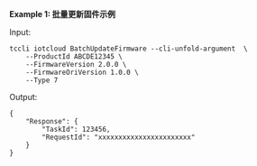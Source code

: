 **Example 1: 批量更新固件示例**



Input: 

```
tccli iotcloud BatchUpdateFirmware --cli-unfold-argument  \
    --ProductId ABCDE12345 \
    --FirmwareVersion 2.0.0 \
    --FirmwareOriVersion 1.0.0 \
    --Type 7
```

Output: 
```
{
    "Response": {
        "TaskId": 123456,
        "RequestId": "xxxxxxxxxxxxxxxxxxxxxxx"
    }
}
```

